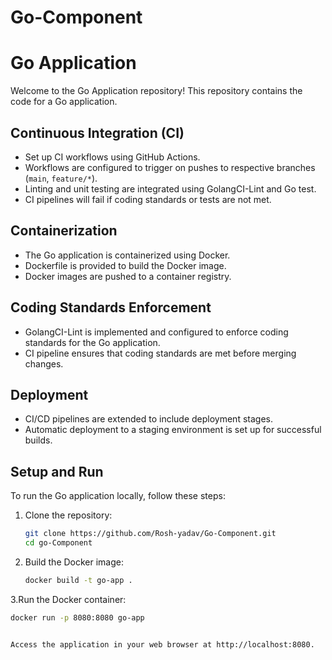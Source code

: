 # Go-Component
# Go Application

Welcome to the Go Application repository! This repository contains the code for a Go application.

## Continuous Integration (CI)

- Set up CI workflows using GitHub Actions.
- Workflows are configured to trigger on pushes to respective branches (`main`, `feature/*`).
- Linting and unit testing are integrated using GolangCI-Lint and Go test.
- CI pipelines will fail if coding standards or tests are not met.

## Containerization

- The Go application is containerized using Docker.
- Dockerfile is provided to build the Docker image.
- Docker images are pushed to a container registry.

## Coding Standards Enforcement

- GolangCI-Lint is implemented and configured to enforce coding standards for the Go application.
- CI pipeline ensures that coding standards are met before merging changes.

## Deployment

- CI/CD pipelines are extended to include deployment stages.
- Automatic deployment to a staging environment is set up for successful builds.

## Setup and Run

To run the Go application locally, follow these steps:

1. Clone the repository:

   ```bash
   git clone https://github.com/Rosh-yadav/Go-Component.git
   cd go-Component

2. Build the Docker image:

    ```bash
    docker build -t go-app .

3.Run the Docker container:

```bash
docker run -p 8080:8080 go-app


Access the application in your web browser at http://localhost:8080.   
